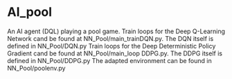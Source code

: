 # AI_pool
An AI agent (DQL) playing a pool game.
Train loops for the Deep Q-Learning Network cand be found at NN_Pool/main_trainDQN.py. The DQN itself is defined in NN_Pool/DQN.py
Train loops for the Deep Deterministic Policy Gradient cand be found at NN_Pool/main_loop DDPG.py. The DDPG itself is defined in NN_Pool/DDPG.py 
The adapted environment can be found in NN_Pool/poolenv.py
